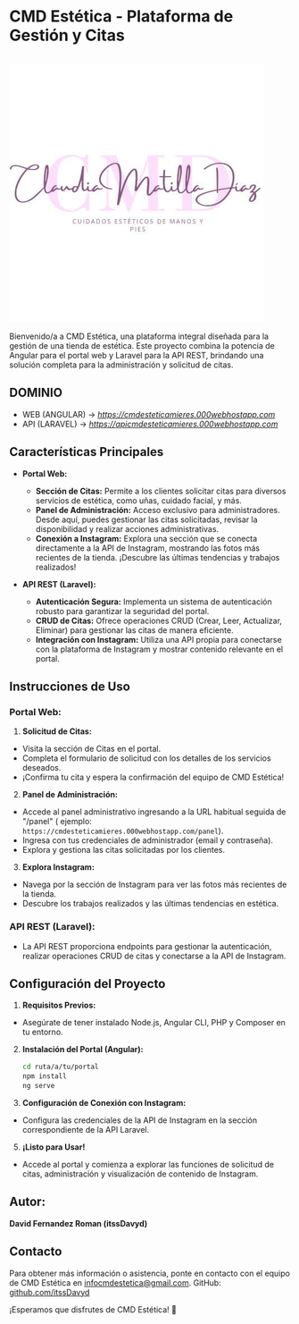 # CMD Estética - Plataforma de Gestión y Citas

&nbsp;&nbsp;&nbsp;&nbsp;&nbsp;&nbsp;&nbsp;&nbsp;&nbsp;&nbsp;&nbsp;&nbsp;&nbsp;&nbsp;&nbsp;&nbsp;&nbsp;&nbsp;&nbsp;&nbsp;&nbsp;&nbsp;&nbsp;&nbsp;![CMD Estética Logo](./src/assets/img/logo.jpg)

Bienvenido/a a CMD Estética, una plataforma integral diseñada para la gestión de una tienda de estética. Este proyecto
combina la potencia de Angular para el portal web y Laravel para la API REST, brindando una solución completa para la
administración y solicitud de citas.

## DOMINIO

- WEB (ANGULAR) -> *https://cmdesteticamieres.000webhostapp.com*
- API (LARAVEL) -> *https://apicmdesteticamieres.000webhostapp.com*

## Características Principales

- **Portal Web:**
  - **Sección de Citas:** Permite a los clientes solicitar citas para diversos servicios de estética, como uñas, cuidado
    facial, y más.
  - **Panel de Administración:** Acceso exclusivo para administradores. Desde aquí, puedes gestionar las citas
    solicitadas, revisar la disponibilidad y realizar acciones administrativas.
  - **Conexión a Instagram:** Explora una sección que se conecta directamente a la API de Instagram, mostrando las fotos
    más recientes de la tienda. ¡Descubre las últimas tendencias y trabajos realizados!

- **API REST (Laravel):**
  - **Autenticación Segura:** Implementa un sistema de autenticación robusto para garantizar la seguridad del portal.
  - **CRUD de Citas:** Ofrece operaciones CRUD (Crear, Leer, Actualizar, Eliminar) para gestionar las citas de manera
    eficiente.
  - **Integración con Instagram:** Utiliza una API propia para conectarse con la plataforma de Instagram y mostrar
    contenido relevante en el portal.

## Instrucciones de Uso

### Portal Web:

1. **Solicitud de Citas:**

- Visita la sección de Citas en el portal.
- Completa el formulario de solicitud con los detalles de los servicios deseados.
- ¡Confirma tu cita y espera la confirmación del equipo de CMD Estética!

2. **Panel de Administración:**

- Accede al panel administrativo ingresando a la URL habitual seguida de "/panel" (
  ejemplo: `https://cmdesteticamieres.000webhostapp.com/panel`).
- Ingresa con tus credenciales de administrador (email y contraseña).
- Explora y gestiona las citas solicitadas por los clientes.

3. **Explora Instagram:**

- Navega por la sección de Instagram para ver las fotos más recientes de la tienda.
- Descubre los trabajos realizados y las últimas tendencias en estética.

### API REST (Laravel):

- La API REST proporciona endpoints para gestionar la autenticación, realizar operaciones CRUD de citas y conectarse a
  la API de Instagram.

## Configuración del Proyecto

1. **Requisitos Previos:**

- Asegúrate de tener instalado Node.js, Angular CLI, PHP y Composer en tu entorno.

2. **Instalación del Portal (Angular):**
   ```bash
   cd ruta/a/tu/portal
   npm install
   ng serve

4. **Configuración de Conexión con Instagram:**

- Configura las credenciales de la API de Instagram en la sección correspondiente de la API Laravel.

5. **¡Listo para Usar!**

- Accede al portal y comienza a explorar las funciones de solicitud de citas, administración y visualización de
  contenido de Instagram.

## Autor:
**David Fernandez Roman (itssDavyd)**

## Contacto

Para obtener más información o asistencia, ponte en contacto con el equipo de CMD Estética
en [infocmdestetica@gmail.com](mailto:infocmdestetica@gmail.com).
GitHub: [github.com/itssDavyd](https://github.com/itssDavyd)

¡Esperamos que disfrutes de CMD Estética! 🌟
